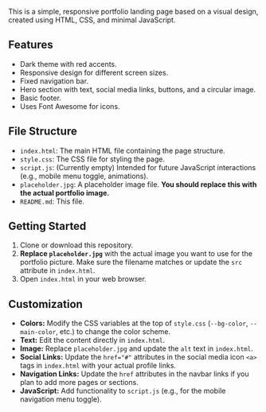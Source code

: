

This is a simple, responsive portfolio landing page based on a visual design, created using HTML, CSS, and minimal JavaScript.

## Features

- Dark theme with red accents.
- Responsive design for different screen sizes.
- Fixed navigation bar.
- Hero section with text, social media links, buttons, and a circular image.
- Basic footer.
- Uses Font Awesome for icons.

## File Structure

- `index.html`: The main HTML file containing the page structure.
- `style.css`: The CSS file for styling the page.
- `script.js`: (Currently empty) Intended for future JavaScript interactions (e.g., mobile menu toggle, animations).
- `placeholder.jpg`: A placeholder image file. **You should replace this with the actual portfolio image.**
- `README.md`: This file.

## Getting Started

1.  Clone or download this repository.
2.  **Replace `placeholder.jpg`** with the actual image you want to use for the portfolio picture. Make sure the filename matches or update the `src` attribute in `index.html`.
3.  Open `index.html` in your web browser.

## Customization

- **Colors:** Modify the CSS variables at the top of `style.css` (`--bg-color`, `--main-color`, etc.) to change the color scheme.
- **Text:** Edit the content directly in `index.html`.
- **Image:** Replace `placeholder.jpg` and update the `alt` text in `index.html`.
- **Social Links:** Update the `href="#"` attributes in the social media icon `<a>` tags in `index.html` with your actual profile links.
- **Navigation Links:** Update the `href` attributes in the navbar links if you plan to add more pages or sections.
- **JavaScript:** Add functionality to `script.js` (e.g., for the mobile navigation menu toggle).
